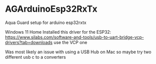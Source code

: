 # AGArduinoEsp32RxTx
Aqua Guard setup for arduino esp32rxtx

Windows 11 Home
Installed this driver for the ESP32: https://www.silabs.com/software-and-tools/usb-to-uart-bridge-vcp-drivers?tab=downloads use the VCP one 

Was most likely an issue with using a USB Hub on Mac so maybe try two different usb c to a converters
